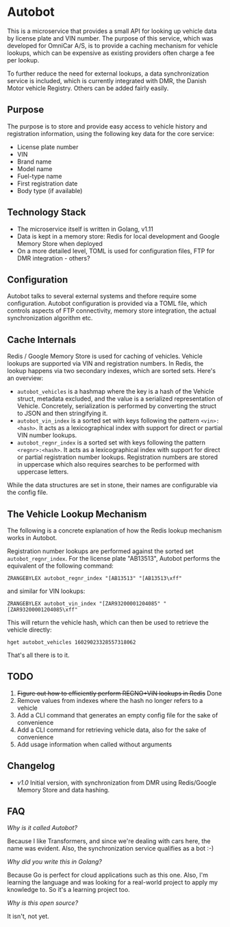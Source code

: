 # Autobot

This is a microservice that provides a small API for looking up vehicle data by license plate and VIN number.
The purpose of this service, which was developed for OmniCar A/S, is to provide a caching mechanism for vehicle
lookups, which can be expensive as existing providers often charge a fee per lookup.

To further reduce the need for external lookups, a data synchronization service is included, which is currently
integrated with DMR, the Danish Motor vehicle Registry. Others can be added fairly easily.

## Purpose

The purpose is to store and provide easy access to vehicle history and registration information, using the following
key data for the core service:

- License plate number
- VIN
- Brand name
- Model name
- Fuel-type name
- First registration date
- Body type (if available)

## Technology Stack

- The microservice itself is written in Golang, v1.11
- Data is kept in a memory store: Redis for local development and Google Memory Store when deployed
- On a more detailed level, TOML is used for configuration files, FTP for DMR integration - others?

## Configuration

Autobot talks to several external systems and thefore require some configuration. Autobot configuration is provided
via a TOML file, which controls aspects of FTP connectivity, memory store integration, the actual synchronization
algorithm etc.

## Cache Internals

Redis / Google Memory Store is used for caching of vehicles. Vehicle lookups are supported via VIN and registration
numbers. In Redis, the lookup happens via two secondary indexes, which are sorted sets. Here's an overview:

- `autobot_vehicles` is a hashmap where the key is a hash of the Vehicle struct, metadata excluded, and the value
  is a serialized representation of Vehicle. Concretely, serialization is performed by converting the struct to JSON
  and then stringifying it.
- `autobot_vin_index` is a sorted set with keys following the pattern `<vin>:<hash>`. It acts as a lexicographical
  index with support for direct or partial VIN number lookups.
- `autobot_regnr_index` is a sorted set with keys following the pattern `<regnr>:<hash>`. It acts as a lexicographical
  index with support for direct or partial registration number lookups. Registration numbers are stored in uppercase
  which also requires searches to be performed with uppercase letters.

While the data structures are set in stone, their names are configurable via the config file.

## The Vehicle Lookup Mechanism

The following is a concrete explanation of how the Redis lookup mechanism works in Autobot.

Registration number lookups are performed against the sorted set `autobot_regnr_index`. For the license plate "AB13513",
Autobot performs the equivalent of the following command:

`ZRANGEBYLEX autobot_regnr_index "[AB13513" "[AB13513\xff"`

and similar for VIN lookups:

`ZRANGEBYLEX autobot_vin_index "[ZAR93200001204085" "[ZAR93200001204085\xff"`

This will return the vehicle hash, which can then be used to retrieve the vehicle directly:

`hget autobot_vehicles 16029023328557318062`

That's all there is to it.

## TODO

1. ~~Figure out how to efficiently perform REGNO+VIN lookups in Redis~~ Done
2. Remove values from indexes where the hash no longer refers to a vehicle
3. Add a CLI command that generates an empty config file for the sake of convenience
4. Add a CLI command for retrieving vehicle data, also for the sake of convenience
5. Add usage information when called without arguments

## Changelog

- _v1.0_ Initial version, with synchronization from DMR using Redis/Google Memory Store and data hashing.

## FAQ

_Why is it called Autobot?_

Because I like Transformers, and since we're dealing with cars here, the name was evident. Also, the synchronization
service qualifies as a bot :-)

_Why did you write this in Golang?_

Because Go is perfect for cloud applications such as this one. Also, I'm learning the language and was looking for a
real-world project to apply my knowledge to. So it's a learning project too.

_Why is this open source?_

It isn't, not yet.
